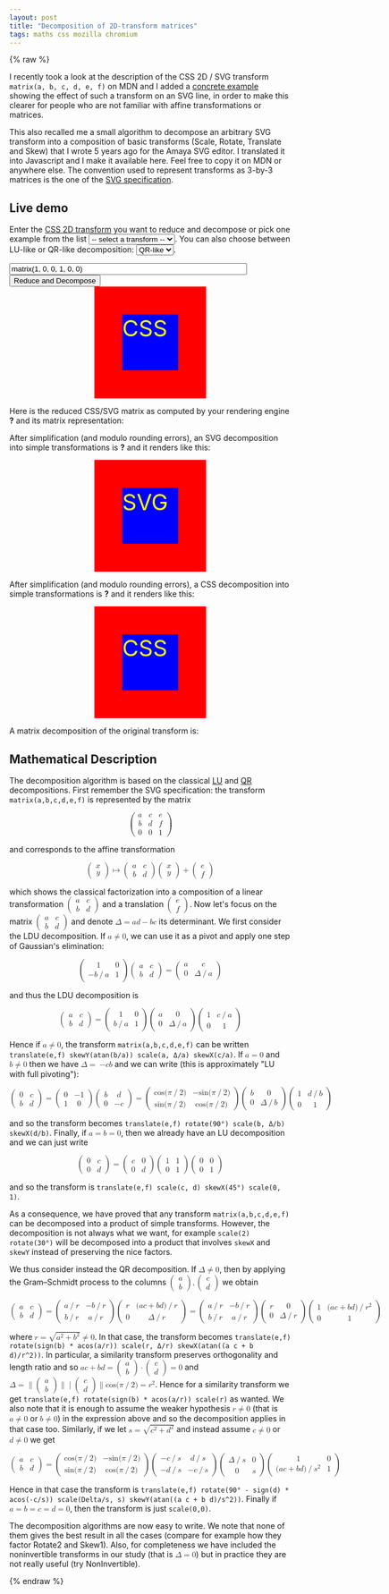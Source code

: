 ```yaml
---
layout: post
title: "Decomposition of 2D-transform matrices"
tags: maths css mozilla chromium
---
```


{% raw %}

  
<script type="text/javascript">
       var TransformName = null;
       var CSSdecomposition, SVGdecomposition, MatrixDecomposition;

       function initTransformName()
       {
          // Initialize TransformName with the appropriate CSS property name.
          if (TransformName) return true;
          var test = document.getElementById("test");

          var nameList = ["transform", "-moz-transform", "-webkit-transform",
                          "-o-transform"];
          for (var i in nameList) {
            TransformName = nameList[i];
            if (getComputedStyle(test)[TransformName] === "none") return true;
          }

          return false;
       }

       function radToDeg(a)
       {
         // Radian to degree.
         return 180 * a / Math.PI;
       }

       function mn(x)
       {
         // MathML Number.
         if (x < 0)
           return "<mrow><mo>&#x2212;</mo><mn>"+Math.abs(x)+"</mn></mrow>";
         return "<mn>"+x+"</mn>";
       }

       function trig(func, arg)
       {
         // MathML trigonometric function.
         return "<mrow><mi>"+func+"</mi><mo>&#x2061;</mo><mrow><mo>(</mo>"+
                mn(arg / Math.PI)+"<mi>&#x3c0;</mi><mo>)</mo></mrow></mrow>";
       }

       function matrix(a, b, c, d, e, f)
       {
         // MathML 2D matrix.
         return "<mrow><mo>(</mo><mtable><mtr><mtd>"+a+"</mtd><mtd>"+c+"</mtd><mtd>"+e+"</mtd></mtr><mtr><mtd>"+b+"</mtd><mtd>"+d+"</mtd><mtd>"+f+"</mtd></mtr><mtr><mtd><mn>0</mn></mtd><mtd><mn>0</mn></mtd><mtd><mn>1</mn></mtd></mtr></mtable><mo>)</mo></mrow>"
       }

       function newTranslate(tx, ty)
       {
         // Add a translate.
         if (tx == 0 && ty == 0) return;
         MatrixDecomposition +=
           matrix(mn(1), mn(0), mn(0), mn(1), mn(tx), mn(ty));
         if (ty == 0) {
           SVGdecomposition += "translate(" + tx + ") ";
           CSSdecomposition += "translate(" + tx + "px) ";
         } else {
           SVGdecomposition += "translate(" + tx + ", " + ty + ") ";
           CSSdecomposition += "translate(" + tx + "px, " + ty + "px) ";
         }
       }

       function newScale(sx, sy)
       {
         // Add a scale.
         if (sx == 1 && sy == 1) return;
         MatrixDecomposition +=
           matrix(mn(sx), mn(0),
                  mn(0), mn(sy), mn(0), mn(0));
         var s = "scale(" + sx + (sx == sy ? "" : "," + sy) + ") ";
         SVGdecomposition += s;
         CSSdecomposition += s;
       }

       function newRotate(a)
       {
         // Add a rotation.
         if (a == 0) return "";
         MatrixDecomposition +=
             matrix(trig("cos", a), trig("sin", a),
                    trig("sin", -a), trig("cos", a), mn(0), mn(0));
         a = radToDeg(a);
         SVGdecomposition += "rotate(" + a + ") ";
         CSSdecomposition += "rotate(" + a + "deg) ";
       }

       function newSkewX(a)
       {
         // Add a skewX.
         if (a == 0) return;
         MatrixDecomposition +=
           matrix(mn(1), mn(0),
                  trig("tan", a), mn(1), mn(0), mn(0), mn(0));
         a = radToDeg(a);
         SVGdecomposition += "skewX(" + a + ") ";
         CSSdecomposition += "skewX(" + a + "deg) ";
       }

       function newSkewY(a)
       {
         // Add a skewY.
         if (a == 0) return;
         MatrixDecomposition +=
           matrix(mn(1), trig("tan", a),
                  mn(0), mn(1), mn(0), mn(0), mn(0));
         a = radToDeg(a);
         SVGdecomposition += "skewY(" + a + ") ";
         CSSdecomposition += "skewY(" + a + "deg) ";
       }
 
       function decompose()
       {
         // Verify if a CSS transform is available.
         if (!initTransformName())
           throw "Your browser does not support CSS transforms."

         // Apply the transform specified by the user.
         var cssRect1 = document.getElementById("cssRect1");
         var CSS2Dtransform = document.getElementById("CSS2Dtransform").value;
         cssRect1.style[TransformName] = "none";
         cssRect1.style[TransformName] = CSS2Dtransform;
         
         // Get the matrix computed by the rendering engine.
         var CSS2Dmatrix = getComputedStyle(cssRect1)[TransformName];
         var regexp = /matrix\((.*),(.*),(.*),(.*),(.*),(.*)\)/;
         var match = regexp.exec(CSS2Dmatrix);
         if (match === null)
            throw "Syntax Error. Please enter a valid CSS 2D transform."
         var a = parseFloat(match[1]);
         var b = parseFloat(match[2]);
         var c = parseFloat(match[3]);
         var d = parseFloat(match[4]);
         var e = parseFloat(match[5]);
         var f = parseFloat(match[6]);
         document.getElementById("CSS2Dmatrix").innerHTML = CSS2Dmatrix;
         document.getElementById("CSS2DmatrixMathML").innerHTML =
           "<math display='block'>" + 
           matrix(mn(a), mn(b), mn(c), mn(d), mn(e), mn(f)) + "</math>"

         // Apply the decomposition algorithm.
         CSSdecomposition = ""; SVGdecomposition = ""; MatrixDecomposition = "";
         newTranslate(e, f);

         var Delta = a * d - b * c;

         if (document.getElementById("decompo").value == "QR-like") {
           // Apply the QR-like decomposition.
           if (a != 0 || b != 0) {
             var r = Math.sqrt(a*a+b*b);
             newRotate(b > 0 ? Math.acos(a/r) : -Math.acos(a/r));
             newScale(r, Delta/r);
             newSkewX(Math.atan((a*c+b*d)/(r*r)));
           } else if (c != 0 || d != 0) {
             var s = Math.sqrt(c*c+d*d);
             newRotate(Math.PI/2 - (d > 0 ? Math.acos(-c/s) : -Math.acos(c/s)));
             newScale(Delta/s, s);
             newSkewY(Math.atan((a*c+b*d)/(s*s)));
           } else { // a = b = c = d = 0
             newScale(0, 0);
           }
         } else {
           // Apply the LU-like decomposition.
           if (a != 0) {
             newSkewY(Math.atan(b/a));
             newScale(a, Delta/a);
             newSkewX(Math.atan(c/a));
           } else if (b != 0) {
             newRotate(Math.PI / 2);
             newScale(b, Delta/b);
             newSkewX(Math.atan(d/b));
           } else { // a = b = 0
             newScale(c, d);
             newSkewX(Math.PI/4);
             newScale(0, 1);
           }
         }

         // Display something if the transform is the identity.
         if (MatrixDecomposition === "") {
           MatrixDecomposition =
             matrix(mn(1), mn(0), mn(0), mn(1), mn(0), mn(0));
           CSSdecomposition = SVGdecomposition = "scale(1)";
         }

         // Display the result.
         document.getElementById("SVGdecomposition").innerHTML =
           SVGdecomposition;
         document.getElementById("CSSdecomposition").innerHTML =
           CSSdecomposition;
         document.getElementById("MatrixDecomposition").innerHTML =
           "<math display='block'>"+MatrixDecomposition+"</math>"

         // Apply the (decomposed) transformation to the SVG and CSS elements.
         document.getElementById("svgRect").
           setAttribute("transform", SVGdecomposition);
         cssRect2.style[TransformName] = CSSdecomposition;
       }

       function run()
       {
         var error = document.getElementById("error");
         try {
           error.innerHTML = "";
           decompose();
         } catch (e) {
           error.innerHTML = e;
         }
       }

       function update(v)
       {
          if (v === "") return;
          document.getElementById("CSS2Dtransform").value = v;
          run();
       }
    </script>

<p>I recently took a look at the description of the CSS 2D / SVG transform <code>matrix(a, b, c, d, e, f)</code> on MDN and I added a <a href="https://developer.mozilla.org/en-US/docs/Web/SVG/Attribute/transform#General_Transformation">concrete example</a> showing the effect of such a transform on an SVG line, in order to make this clearer for people who are not familiar with affine transformations or matrices.</p>

<div id="test" style="transform: none; -moz-transform: none; -webkit-transform: none; -o-transform: none;"> </div>

<p>This also recalled me a small algorithm to decompose an arbitrary SVG transform into a composition of basic transforms (Scale, Rotate, Translate and Skew) that I wrote 5 years ago for the Amaya SVG editor. I translated it into Javascript and I make it available here. Feel free to copy it on MDN or anywhere else. The convention used to represent transforms as 3-by-3 matrices is the one of the <a href="http://www.w3.org/TR/SVG/coords.html#TransformMatrixDefined">SVG specification</a>.</p>

<h2>Live demo</h2>

<p>Enter the <a href="https://developer.mozilla.org/en-US/docs/Web/CSS/transform#CSS_transform_functions">CSS 2D transform</a> you want to reduce and decompose or pick one example from the list <select id="examples" onchange="update(this.value);"><option selected="selected" value="">-- select a transform --</option><option value="matrix(1, 0, 0, 1, -40, 0)">Translate 1</option><option value="matrix(1, 0, 0, 1, 20, -30)">Translate 2</option><option value="matrix(-2, 0, 0, 1, 0, 0)">Scale 1</option><option value="matrix(1, 0, 0, .5, 0, 0)">Scale 2</option><option value="matrix(1.5, 0, 0, 1.5, 0, 0)">Scale 3</option><option value="matrix(.75, 0, 0, -1.5, 0, 0)">Scale 4</option><option value="matrix(0, 1, -1, 0, 0, 0)">Rotate 1</option><option value="matrix(0.7071067811865476, -0.7071067811865475, 0.7071067811865475, 0.7071067811865476, 0, 0)">Rotate 2</option><option value="matrix(0.5000000000000001, 0.8660254037844386, -0.8660254037844386, 0.5000000000000001, -15.98076211353316, -32.320508075688764)">Rotate 3</option><option value="matrix(1, 1, 0, 1, 0, 0)">Skew 1</option><option value="matrix(1, 0, -1, 1, 0, 0)">Skew 2</option><option value="matrix(15, 3, 10, 2, 40, -5)">NonInvertible</option><option value="matrix(.5, 0, 0, 1.5, 30, -20)">Example 1</option><option value="matrix(0, .75, 1.5, 0, 10, 15)">Example 2</option><option value="matrix(0.5, -1, 1, 0.5, 10, -20)">Example 3</option><option value="matrix(1, .25, -.125, 2, 20, 5)">Example 4</option><option value="matrix(1, -.125, .25, 2, 10, 0)">Example 5</option><option value="matrix(1, 0.17632698070846498, 0.36397023426620234, 1.064177772475912, 0, 0)">Example 6</option><option value="matrix(0, .5, -1, 1, 10, 5)">Example 7</option><option value="translate(25px,60px) skewX(20deg) matrix(1,3,.5,.2,1,6) rotate(20deg) translate(-20px,5px) scale(.5, .75)">Complex 1</option><option value="scale(1,-1) translate(5px,-50px) scale(1,.6) rotate(30deg) scale(.5,1) matrix(2, -.3, .7, 1,90, 20) translate(-17px,33px) skewX(30deg) matrix(1,2,3,4,5,6) skewX(-67deg)">Complex 2</option><option value="scale(.5,.8) translate(20px,-10px) matrix(-4, 2, 3, -1, -3, 17) matrix(1, 2, 3, 4, 5, 6)">Complex 3</option><option value="translate(50px,-10px) scaleX(1.1) matrix(0.819152, 0.573576, -0.573576, 0.819152, -20, 15) translateX(-20px) scaleY(.8) rotate(20deg) translateY(15px) scale(1.5,1.1)">Complex 4</option> </select>. You can also choose between LU-like or QR-like decomposition: <select id="decompo" onchange="run();"><option selected="selected" value="QR-like">QR-like</option><option value="LU-like">LU-like</option> </select>.</p>

<div><input id="CSS2Dtransform" onchange="run()" size="50" type="text" value="matrix(1, 0, 0, 1, 0, 0)" /><button onclick="run()">Reduce and Decompose</button></div>

<div> </div>

<div style="width: 200px; height: 200px; background: red; margin: auto;">
<div style="transform: translate(50px, 50px);
                  -moz-transform: translate(50px, 50px);
                  -webkit-transform: translate(50px, 50px);
                  -o-transform: translate(50px, 50px);
                  width: 100px; height: 100px;
                  transform-origin: 50px, 50px;
                  -moz-transform-origin: translate(50px, 50px);
                  -webkit-transform-origin: translate(50px, 50px);
                  -o-transform-origin: translate(50px, 50px);">
<div id="cssRect1">
<div style="width: 100px; height: 100px; background: blue;"><span style="font-size: 40px; color: #ff0;">CSS</span></div>
</div>
</div>
</div>

<p>Here is the reduced CSS/SVG matrix as computed by your rendering engine <strong id="CSS2Dmatrix">?</strong> and its matrix representation:</p>

<p id="CSS2DmatrixMathML"> </p>

<p>After simplification (and modulo rounding errors), an SVG decomposition into simple transformations is <strong id="SVGdecomposition">?</strong> and it renders like this:</p>

<div style="width: 200px; height: 200px; background: red; margin: auto;"><svg height="200px" width="200px"> <g transform="translate(100,100)"> <g id="svgRect"> <g transform="translate(-50,-50)"> <rect fill="blue" height="100px" stroke="none" width="100px"></rect> <text style="font-size: 40px; fill: #ff0;" y="40">SVG</text> </g> </g> </g> </svg></div>

<p>After simplification (and modulo rounding errors), a CSS decomposition into simple transformations is <strong id="CSSdecomposition">?</strong> and it renders like this:</p>

<div style="width: 200px; height: 200px; background: red; margin: auto;">
<div style="transform: translate(50px, 50px);
                  -moz-transform: translate(50px, 50px);
                  -webkit-transform: translate(50px, 50px);
                  -o-transform: translate(50px, 50px);
                  width: 100px; height: 100px;
                  transform-origin: 50px, 50px;
                  -moz-transform-origin: translate(50px, 50px);
                  -webkit-transform-origin: translate(50px, 50px);
                  -o-transform-origin: translate(50px, 50px);">
<div id="cssRect2">
<div style="width: 100px; height: 100px; background: blue;"><span style="font-size: 40px; color: #ff0;">CSS</span></div>
</div>
</div>
</div>

<p>A matrix decomposition of the original transform is:</p>

<div id="MatrixDecomposition"> </div>

<p> </p>

<h2>Mathematical Description</h2>

<p>The decomposition algorithm is based on the classical <a href="https://en.wikipedia.org/wiki/LU_decomposition">LU</a> and <a href="https://en.wikipedia.org/wiki/QR_decomposition">QR</a> decompositions. First remember the SVG specification: the transform <code>matrix(a,b,c,d,e,f)</code> is represented by the matrix</p>
<math display="block" xmlns="http://www.w3.org/1998/Math/MathML"><mrow><mo>(</mo><mrow><mtable rowspacing="0.5ex"><mtr><mtd><mi>a</mi></mtd> <mtd><mi>c</mi></mtd> <mtd><mi>e</mi></mtd></mtr> <mtr><mtd><mi>b</mi></mtd> <mtd><mi>d</mi></mtd> <mtd><mi>f</mi></mtd></mtr> <mtr><mtd><mn>0</mn></mtd> <mtd><mn>0</mn></mtd> <mtd><mn>1</mn></mtd></mtr></mtable></mrow><mo>)</mo></mrow></math>

<p> </p>

<p>and corresponds to the affine transformation</p>

<p><math display="block" xmlns="http://www.w3.org/1998/Math/MathML"><mrow><mo>(</mo><mrow><mtable rowspacing="0.5ex"><mtr><mtd><mi>x</mi></mtd></mtr> <mtr><mtd><mi>y</mi></mtd></mtr></mtable></mrow><mo>)</mo></mrow><mo>↦</mo><mrow><mo>(</mo><mrow><mtable rowspacing="0.5ex"><mtr><mtd><mi>a</mi></mtd> <mtd><mi>c</mi></mtd></mtr> <mtr><mtd><mi>b</mi></mtd> <mtd><mi>d</mi></mtd></mtr></mtable></mrow><mo>)</mo></mrow><mrow><mo>(</mo><mrow><mtable rowspacing="0.5ex"><mtr><mtd><mi>x</mi></mtd></mtr> <mtr><mtd><mi>y</mi></mtd></mtr></mtable></mrow><mo>)</mo></mrow><mo>+</mo><mrow><mo>(</mo><mrow><mtable rowspacing="0.5ex"><mtr><mtd><mi>e</mi></mtd></mtr> <mtr><mtd><mi>f</mi></mtd></mtr></mtable></mrow><mo>)</mo></mrow></math></p>

<p>which shows the classical factorization into a composition of a linear transformation <math display="inline" xmlns="http://www.w3.org/1998/Math/MathML"><mrow><mo>(</mo><mrow><mtable rowspacing="0.5ex"><mtr><mtd><mi>a</mi></mtd> <mtd><mi>c</mi></mtd></mtr> <mtr><mtd><mi>b</mi></mtd> <mtd><mi>d</mi></mtd></mtr></mtable></mrow><mo>)</mo></mrow></math> and a translation <math display="inline" xmlns="http://www.w3.org/1998/Math/MathML"><mrow><mo>(</mo><mrow><mtable rowspacing="0.5ex"><mtr><mtd><mi>e</mi></mtd></mtr> <mtr><mtd><mi>f</mi></mtd></mtr></mtable></mrow><mo>)</mo></mrow></math>. Now let's focus on the matrix <math display="inline" xmlns="http://www.w3.org/1998/Math/MathML"><mrow><mo>(</mo><mrow><mtable rowspacing="0.5ex"><mtr><mtd><mi>a</mi></mtd> <mtd><mi>c</mi></mtd></mtr> <mtr><mtd><mi>b</mi></mtd> <mtd><mi>d</mi></mtd></mtr></mtable></mrow><mo>)</mo></mrow></math> and denote <math display="inline" xmlns="http://www.w3.org/1998/Math/MathML"><mi>Δ</mi><mo>=</mo><mi>a</mi><mi>d</mi><mo>−</mo><mi>b</mi><mi>c</mi></math> its determinant. We first consider the LDU decomposition. If <math display="inline" xmlns="http://www.w3.org/1998/Math/MathML"><mi>a</mi><mo>≠</mo><mn>0</mn></math>, we can use it as a pivot and apply one step of Gaussian's elimination:</p>

<p><math display="block" xmlns="http://www.w3.org/1998/Math/MathML"><mrow><mo>(</mo><mrow><mtable rowspacing="0.5ex"><mtr><mtd><mn>1</mn></mtd> <mtd><mn>0</mn></mtd></mtr> <mtr><mtd><mo lspace="verythinmathspace" rspace="0em">−</mo><mi>b</mi><mo stretchy="false">/</mo><mi>a</mi></mtd> <mtd><mn>1</mn></mtd></mtr></mtable></mrow><mo>)</mo></mrow><mrow><mo>(</mo><mrow><mtable rowspacing="0.5ex"><mtr><mtd><mi>a</mi></mtd> <mtd><mi>c</mi></mtd></mtr> <mtr><mtd><mi>b</mi></mtd> <mtd><mi>d</mi></mtd></mtr></mtable></mrow><mo>)</mo></mrow><mo>=</mo><mrow><mo>(</mo><mrow><mtable rowspacing="0.5ex"><mtr><mtd><mi>a</mi></mtd> <mtd><mi>c</mi></mtd></mtr> <mtr><mtd><mn>0</mn></mtd> <mtd><mi>Δ</mi><mo stretchy="false">/</mo><mi>a</mi></mtd></mtr></mtable></mrow><mo>)</mo></mrow></math></p>

<p>and thus the LDU decomposition is</p>

<p><math display="block" xmlns="http://www.w3.org/1998/Math/MathML"><mrow><mo>(</mo><mrow><mtable rowspacing="0.5ex"><mtr><mtd><mi>a</mi></mtd> <mtd><mi>c</mi></mtd></mtr> <mtr><mtd><mi>b</mi></mtd> <mtd><mi>d</mi></mtd></mtr></mtable></mrow><mo>)</mo></mrow><mo>=</mo><mrow><mo>(</mo><mrow><mtable rowspacing="0.5ex"><mtr><mtd><mn>1</mn></mtd> <mtd><mn>0</mn></mtd></mtr> <mtr><mtd><mi>b</mi><mo stretchy="false">/</mo><mi>a</mi></mtd> <mtd><mn>1</mn></mtd></mtr></mtable></mrow><mo>)</mo></mrow><mrow><mo>(</mo><mrow><mtable rowspacing="0.5ex"><mtr><mtd><mi>a</mi></mtd> <mtd><mn>0</mn></mtd></mtr> <mtr><mtd><mn>0</mn></mtd> <mtd><mi>Δ</mi><mo stretchy="false">/</mo><mi>a</mi></mtd></mtr></mtable></mrow><mo>)</mo></mrow><mrow><mo>(</mo><mrow><mtable rowspacing="0.5ex"><mtr><mtd><mn>1</mn></mtd> <mtd><mi>c</mi><mo stretchy="false">/</mo><mi>a</mi></mtd></mtr> <mtr><mtd><mn>0</mn></mtd> <mtd><mn>1</mn></mtd></mtr></mtable></mrow><mo>)</mo></mrow></math></p>

<p>Hence if <math display="inline" xmlns="http://www.w3.org/1998/Math/MathML"><mi>a</mi><mo>≠</mo><mn>0</mn></math>, the transform <code>matrix(a,b,c,d,e,f)</code> can be written <code>translate(e,f) skewY(atan(b/a)) scale(a, Δ/a) skewX(c/a)</code>. If <math display="inline" xmlns="http://www.w3.org/1998/Math/MathML"><mi>a</mi><mo>=</mo><mn>0</mn></math> and <math display="inline" xmlns="http://www.w3.org/1998/Math/MathML"><mi>b</mi><mo>≠</mo><mn>0</mn></math> then we have <math display="inline" xmlns="http://www.w3.org/1998/Math/MathML"><mi>Δ</mi><mo>=</mo><mo lspace="verythinmathspace" rspace="0em">−</mo><mi>c</mi><mi>b</mi></math> and we can write (this is approximately "LU with full pivoting"):</p>

<p><math display="block" xmlns="http://www.w3.org/1998/Math/MathML"><mrow><mo>(</mo><mrow><mtable rowspacing="0.5ex"><mtr><mtd><mn>0</mn></mtd> <mtd><mi>c</mi></mtd></mtr> <mtr><mtd><mi>b</mi></mtd> <mtd><mi>d</mi></mtd></mtr></mtable></mrow><mo>)</mo></mrow><mo>=</mo><mrow><mo>(</mo><mrow><mtable rowspacing="0.5ex"><mtr><mtd><mn>0</mn></mtd> <mtd><mo lspace="verythinmathspace" rspace="0em">−</mo><mn>1</mn></mtd></mtr> <mtr><mtd><mn>1</mn></mtd> <mtd><mn>0</mn></mtd></mtr></mtable></mrow><mo>)</mo></mrow><mrow><mo>(</mo><mrow><mtable rowspacing="0.5ex"><mtr><mtd><mi>b</mi></mtd> <mtd><mi>d</mi></mtd></mtr> <mtr><mtd><mn>0</mn></mtd> <mtd><mo lspace="verythinmathspace" rspace="0em">−</mo><mi>c</mi></mtd></mtr></mtable></mrow><mo>)</mo></mrow><mo>=</mo><mrow><mo>(</mo><mrow><mtable rowspacing="0.5ex"><mtr><mtd><mi>cos</mi><mo stretchy="false">(</mo><mi>π</mi><mo stretchy="false">/</mo><mn>2</mn><mo stretchy="false">)</mo></mtd> <mtd><mo lspace="verythinmathspace" rspace="0em">−</mo><mi>sin</mi><mo stretchy="false">(</mo><mi>π</mi><mo stretchy="false">/</mo><mn>2</mn><mo stretchy="false">)</mo></mtd></mtr> <mtr><mtd><mi>sin</mi><mo stretchy="false">(</mo><mi>π</mi><mo stretchy="false">/</mo><mn>2</mn><mo stretchy="false">)</mo></mtd> <mtd><mi>cos</mi><mo stretchy="false">(</mo><mi>π</mi><mo stretchy="false">/</mo><mn>2</mn><mo stretchy="false">)</mo></mtd></mtr></mtable></mrow><mo>)</mo></mrow><mrow><mo>(</mo><mrow><mtable rowspacing="0.5ex"><mtr><mtd><mi>b</mi></mtd> <mtd><mn>0</mn></mtd></mtr> <mtr><mtd><mn>0</mn></mtd> <mtd><mi>Δ</mi><mo stretchy="false">/</mo><mi>b</mi></mtd></mtr></mtable></mrow><mo>)</mo></mrow><mrow><mo>(</mo><mrow><mtable rowspacing="0.5ex"><mtr><mtd><mn>1</mn></mtd> <mtd><mi>d</mi><mo stretchy="false">/</mo><mi>b</mi></mtd></mtr> <mtr><mtd><mn>0</mn></mtd> <mtd><mn>1</mn></mtd></mtr></mtable></mrow><mo>)</mo></mrow></math></p>

<p>and so the transform becomes <code>translate(e,f) rotate(90°) scale(b, Δ/b) skewX(d/b)</code>. Finally, if <math display="inline" xmlns="http://www.w3.org/1998/Math/MathML"><mi>a</mi><mo>=</mo><mi>b</mi><mo>=</mo><mn>0</mn></math>, then we already have an LU decomposition and we can just write</p>

<p><math display="block" xmlns="http://www.w3.org/1998/Math/MathML"><mrow><mo>(</mo><mrow><mtable rowspacing="0.5ex"><mtr><mtd><mn>0</mn></mtd> <mtd><mi>c</mi></mtd></mtr> <mtr><mtd><mn>0</mn></mtd> <mtd><mi>d</mi></mtd></mtr></mtable></mrow><mo>)</mo></mrow><mo>=</mo><mrow><mo>(</mo><mrow><mtable rowspacing="0.5ex"><mtr><mtd><mi>c</mi></mtd> <mtd><mn>0</mn></mtd></mtr> <mtr><mtd><mn>0</mn></mtd> <mtd><mi>d</mi></mtd></mtr></mtable></mrow><mo>)</mo></mrow><mrow><mo>(</mo><mrow><mtable rowspacing="0.5ex"><mtr><mtd><mn>1</mn></mtd> <mtd><mn>1</mn></mtd></mtr> <mtr><mtd><mn>0</mn></mtd> <mtd><mn>1</mn></mtd></mtr></mtable></mrow><mo>)</mo></mrow><mrow><mo>(</mo><mrow><mtable rowspacing="0.5ex"><mtr><mtd><mn>0</mn></mtd> <mtd><mn>0</mn></mtd></mtr> <mtr><mtd><mn>0</mn></mtd> <mtd><mn>1</mn></mtd></mtr></mtable></mrow><mo>)</mo></mrow></math></p>

<p>and so the transform is <code>translate(e,f) scale(c, d) skewX(45°) scale(0, 1)</code>.</p>

<p> </p>

<p>As a consequence, we have proved that any transform <code>matrix(a,b,c,d,e,f)</code> can be decomposed into a product of simple transforms. However, the decomposition is not always what we want, for example <code>scale(2) rotate(30°)</code> will be decomposed into a product that involves <code>skewX</code> and <code>skewY</code> instead of preserving the nice factors.</p>

<p> </p>

<p>We thus consider instead the QR decomposition. If <math display="inline" xmlns="http://www.w3.org/1998/Math/MathML"><mi>Δ</mi><mo>≠</mo><mn>0</mn></math>, then by applying the Gram–Schmidt process to the columns <math display="inline" xmlns="http://www.w3.org/1998/Math/MathML"><mrow><mo>(</mo><mrow><mtable rowspacing="0.5ex"><mtr><mtd><mi>a</mi></mtd></mtr> <mtr><mtd><mi>b</mi></mtd></mtr></mtable></mrow><mo>)</mo></mrow><mo>,</mo><mrow><mo>(</mo><mrow><mtable rowspacing="0.5ex"><mtr><mtd><mi>c</mi></mtd></mtr> <mtr><mtd><mi>d</mi></mtd></mtr></mtable></mrow><mo>)</mo></mrow></math> we obtain</p>

<p><math display="block" xmlns="http://www.w3.org/1998/Math/MathML"><mrow><mo>(</mo><mrow><mtable rowspacing="0.5ex"><mtr><mtd><mi>a</mi></mtd> <mtd><mi>c</mi></mtd></mtr> <mtr><mtd><mi>b</mi></mtd> <mtd><mi>d</mi></mtd></mtr></mtable></mrow><mo>)</mo></mrow><mo>=</mo><mrow><mo>(</mo><mrow><mtable rowspacing="0.5ex"><mtr><mtd><mi>a</mi><mo stretchy="false">/</mo><mi>r</mi></mtd> <mtd><mo lspace="verythinmathspace" rspace="0em">−</mo><mi>b</mi><mo stretchy="false">/</mo><mi>r</mi></mtd></mtr> <mtr><mtd><mi>b</mi><mo stretchy="false">/</mo><mi>r</mi></mtd> <mtd><mi>a</mi><mo stretchy="false">/</mo><mi>r</mi></mtd></mtr></mtable></mrow><mo>)</mo></mrow><mrow><mo>(</mo><mrow><mtable rowspacing="0.5ex"><mtr><mtd><mi>r</mi></mtd> <mtd><mo stretchy="false">(</mo><mi>a</mi><mi>c</mi><mo>+</mo><mi>b</mi><mi>d</mi><mo stretchy="false">)</mo><mo stretchy="false">/</mo><mi>r</mi></mtd></mtr> <mtr><mtd><mn>0</mn></mtd> <mtd><mi>Δ</mi><mo stretchy="false">/</mo><mi>r</mi></mtd></mtr></mtable></mrow><mo>)</mo></mrow><mo>=</mo><mrow><mo>(</mo><mrow><mtable rowspacing="0.5ex"><mtr><mtd><mi>a</mi><mo stretchy="false">/</mo><mi>r</mi></mtd> <mtd><mo lspace="verythinmathspace" rspace="0em">−</mo><mi>b</mi><mo stretchy="false">/</mo><mi>r</mi></mtd></mtr> <mtr><mtd><mi>b</mi><mo stretchy="false">/</mo><mi>r</mi></mtd> <mtd><mi>a</mi><mo stretchy="false">/</mo><mi>r</mi></mtd></mtr></mtable></mrow><mo>)</mo></mrow><mrow><mo>(</mo><mrow><mtable rowspacing="0.5ex"><mtr><mtd><mi>r</mi></mtd> <mtd><mn>0</mn></mtd></mtr> <mtr><mtd><mn>0</mn></mtd> <mtd><mi>Δ</mi><mo stretchy="false">/</mo><mi>r</mi></mtd></mtr></mtable></mrow><mo>)</mo></mrow><mrow><mo>(</mo><mrow><mtable rowspacing="0.5ex"><mtr><mtd><mn>1</mn></mtd> <mtd><mo stretchy="false">(</mo><mi>a</mi><mi>c</mi><mo>+</mo><mi>b</mi><mi>d</mi><mo stretchy="false">)</mo><mo stretchy="false">/</mo><msup><mi>r</mi> <mn>2</mn></msup></mtd></mtr> <mtr><mtd><mn>0</mn></mtd> <mtd><mn>1</mn></mtd></mtr></mtable></mrow><mo>)</mo></mrow></math></p>

<p>where <math display="inline" xmlns="http://www.w3.org/1998/Math/MathML"><mi>r</mi><mo>=</mo><msqrt><mrow><msup><mi>a</mi> <mn>2</mn></msup><mo>+</mo><msup><mi>b</mi> <mn>2</mn></msup></mrow></msqrt><mo>≠</mo><mn>0</mn></math>. In that case, the transform becomes <code>translate(e,f) rotate(sign(b) * acos(a/r)) scale(r, Δ/r) skewX(atan((a c + b d)/r^2))</code>. In particular, a similarity transform preserves orthogonality and length ratio and so <math display="inline" xmlns="http://www.w3.org/1998/Math/MathML"><mi>a</mi><mi>c</mi><mo>+</mo><mi>b</mi><mi>d</mi><mo>=</mo><mrow><mo>(</mo><mrow><mtable rowspacing="0.5ex"><mtr><mtd><mi>a</mi></mtd></mtr> <mtr><mtd><mi>b</mi></mtd></mtr></mtable></mrow><mo>)</mo></mrow><mo>⋅</mo><mrow><mo>(</mo><mrow><mtable rowspacing="0.5ex"><mtr><mtd><mi>c</mi></mtd></mtr> <mtr><mtd><mi>d</mi></mtd></mtr></mtable></mrow><mo>)</mo></mrow><mo>=</mo><mn>0</mn></math> and <math display="inline" xmlns="http://www.w3.org/1998/Math/MathML"><mi>Δ</mi><mo>=</mo><mrow><mo>∥</mo><mrow><mo>(</mo><mrow><mtable rowspacing="0.5ex"><mtr><mtd><mi>a</mi></mtd></mtr> <mtr><mtd><mi>b</mi></mtd></mtr></mtable></mrow><mo>)</mo></mrow><mo>∥</mo></mrow><mrow><mo>∣</mo><mrow><mo>(</mo><mrow><mtable rowspacing="0.5ex"><mtr><mtd><mi>c</mi></mtd></mtr> <mtr><mtd><mi>d</mi></mtd></mtr></mtable></mrow><mo>)</mo></mrow><mo>∥</mo></mrow><mi>cos</mi><mo stretchy="false">(</mo><mi>π</mi><mo stretchy="false">/</mo><mn>2</mn><mo stretchy="false">)</mo><mo>=</mo><msup><mi>r</mi> <mn>2</mn></msup></math>. Hence for a similarity transform we get <code>translate(e,f) rotate(sign(b) * acos(a/r)) scale(r)</code> as wanted. We also note that it is enough to assume the weaker hypothesis <math display="inline" xmlns="http://www.w3.org/1998/Math/MathML"><mi>r</mi><mo>≠</mo><mn>0</mn></math> (that is <math display="inline" xmlns="http://www.w3.org/1998/Math/MathML"><mi>a</mi><mo>≠</mo><mn>0</mn></math> or <math display="inline" xmlns="http://www.w3.org/1998/Math/MathML"><mi>b</mi><mo>≠</mo><mn>0</mn></math>) in the expression above and so the decomposition applies in that case too. Similarly, if we let <math display="inline" xmlns="http://www.w3.org/1998/Math/MathML"><mi>s</mi><mo>=</mo><msqrt><mrow><msup><mi>c</mi> <mn>2</mn></msup><mo>+</mo><msup><mi>d</mi> <mn>2</mn></msup></mrow></msqrt></math> and instead assume <math display="inline" xmlns="http://www.w3.org/1998/Math/MathML"><mi>c</mi><mo>≠</mo><mn>0</mn></math> or <math display="inline" xmlns="http://www.w3.org/1998/Math/MathML"><mi>d</mi><mo>≠</mo><mn>0</mn></math> we get</p>

<p><math display="block" xmlns="http://www.w3.org/1998/Math/MathML"><mrow><mo>(</mo><mrow><mtable rowspacing="0.5ex"><mtr><mtd><mi>a</mi></mtd> <mtd><mi>c</mi></mtd></mtr> <mtr><mtd><mi>b</mi></mtd> <mtd><mi>d</mi></mtd></mtr></mtable></mrow><mo>)</mo></mrow><mo>=</mo><mrow><mo>(</mo><mrow><mtable rowspacing="0.5ex"><mtr><mtd><mi>cos</mi><mo stretchy="false">(</mo><mi>π</mi><mo stretchy="false">/</mo><mn>2</mn><mo stretchy="false">)</mo></mtd> <mtd><mo lspace="verythinmathspace" rspace="0em">−</mo><mi>sin</mi><mo stretchy="false">(</mo><mi>π</mi><mo stretchy="false">/</mo><mn>2</mn><mo stretchy="false">)</mo></mtd></mtr> <mtr><mtd><mi>sin</mi><mo stretchy="false">(</mo><mi>π</mi><mo stretchy="false">/</mo><mn>2</mn><mo stretchy="false">)</mo></mtd> <mtd><mi>cos</mi><mo stretchy="false">(</mo><mi>π</mi><mo stretchy="false">/</mo><mn>2</mn><mo stretchy="false">)</mo></mtd></mtr></mtable></mrow><mo>)</mo></mrow><mrow><mo>(</mo><mrow><mtable rowspacing="0.5ex"><mtr><mtd><mo>−</mo><mi>c</mi><mo stretchy="false">/</mo><mi>s</mi></mtd> <mtd><mi>d</mi><mo stretchy="false">/</mo><mi>s</mi></mtd></mtr> <mtr><mtd><mo lspace="verythinmathspace" rspace="0em">−</mo><mi>d</mi><mo stretchy="false">/</mo><mi>s</mi></mtd> <mtd><mo lspace="verythinmathspace" rspace="0em">−</mo><mi>c</mi><mo stretchy="false">/</mo><mi>s</mi></mtd></mtr></mtable></mrow><mo>)</mo></mrow><mrow><mo>(</mo><mrow><mtable rowspacing="0.5ex"><mtr><mtd><mi>Δ</mi><mo stretchy="false">/</mo><mi>s</mi></mtd> <mtd><mn>0</mn></mtd></mtr> <mtr><mtd><mn>0</mn></mtd> <mtd><mi>s</mi></mtd></mtr></mtable></mrow><mo>)</mo></mrow><mrow><mo>(</mo><mrow><mtable rowspacing="0.5ex"><mtr><mtd><mn>1</mn></mtd> <mtd><mn>0</mn></mtd></mtr> <mtr><mtd><mo stretchy="false">(</mo><mi>a</mi><mi>c</mi><mo>+</mo><mi>b</mi><mi>d</mi><mo stretchy="false">)</mo><mo stretchy="false">/</mo><msup><mi>s</mi> <mn>2</mn></msup></mtd> <mtd><mn>1</mn></mtd></mtr></mtable></mrow><mo>)</mo></mrow></math></p>

<p>Hence in that case the transform is <code>translate(e,f) rotate(90° - sign(d) * acos(-c/s)) scale(Delta/s, s) skewY(atan((a c + b d)/s^2))</code>. Finally if <math display="inline" xmlns="http://www.w3.org/1998/Math/MathML"><mi>a</mi><mo>=</mo><mi>b</mi><mo>=</mo><mi>c</mi><mo>=</mo><mi>d</mi><mo>=</mo><mn>0</mn></math>, then the transform is just <code>scale(0,0)</code>.</p>

<p id="error"> </p>

<p>The decomposition algorithms are now easy to write. We note that none of them gives the best result in all the cases (compare for example how they factor Rotate2 and Skew1). Also, for completeness we have included the noninvertible transforms in our study (that is <math display="inline" xmlns="http://www.w3.org/1998/Math/MathML"><mi>Δ</mi><mo>=</mo><mn>0</mn></math>) but in practice they are not really useful (try NonInvertible).</p>



{% endraw %}
